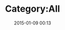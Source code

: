 ---
layout: page
title: Category:All
date: 2015-01-09 00:13
comments: true
sharing: true
footer: true
---
